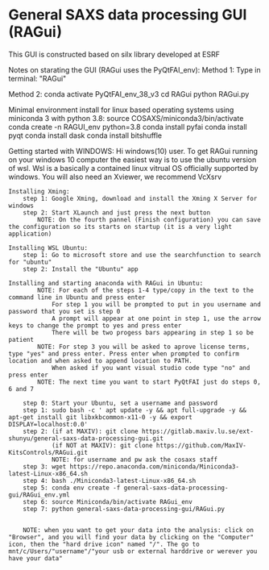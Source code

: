 # General SAXS data processing GUI (RAGui)

This GUI is constructed based on silx library developed at ESRF

Notes on starating the GUI (RAGui uses the PyQtFAI_env):
Method 1:
    Type in terminal: "RAGui"

Method 2:
    conda activate PyQtFAI_env_38_v3
    cd RAGui
    python RAGui.py


Minimal environment install for linux based operating systems using miniconda 3 with python 3.8:
    source COSAXS/miniconda3/bin/activate
    conda create -n RAGUI_env python=3.8
    conda install pyfai
    conda install pyqt
    conda install dask
    conda install bitshuffle
    

Getting started with WINDOWS:
    Hi windows(10) user.
        To get RAGui running on your windows 10 computer the easiest way is to use the ubuntu version of wsl.
        Wsl is a basically a contained linux vitrual OS officially supported by windows.
        You will also need an Xviewer, we recommend VcXsrv

    Installing Xming:
        step 1: Google Xming, download and install the Xming X Server for windows
        step 2: Start XLaunch and just press the next button
            NOTE: On the fourth pannel (Finish configuration) you can save the configuration so its starts on startup (it is a very light application) 

    Installing WSL Ubuntu:
        step 1: Go to microsoft store and use the searchfunction to search for "ubuntu"
        step 2: Install the "Ubuntu" app

    Installing and starting anaconda with RAGui in Ubuntu:
            NOTE: For each of the steps 1-4 type/copy in the text to the command line in Ubuntu and press enter
                For step 1 you will be prompted to put in you username and password that you set is step 0
                A prompt will appear at one point in step 1, use the arrow keys to change the prompt to yes and press enter
                There will be two progess bars appearing in step 1 so be patient   
            NOTE: For step 3 you will be asked to aprove license terms, type "yes" and press enter. Press enter when prompted to confirm location and when asked to append location to PATH.
                When asked if you want visual studio code type "no" and press enter
            NOTE: The next time you want to start PyQtFAI just do steps 0, 6 and 7

        step 0: Start your Ubuntu, set a username and password
        step 1: sudo bash -c ' apt update -y && apt full-upgrade -y && apt-get install git libxkbcommon-x11-0 -y && export DISPLAY=localhost:0.0' 
        step 2: (if at MAXIV): git clone https://gitlab.maxiv.lu.se/ext-shunyu/general-saxs-data-processing-gui.git
                (if NOT at MAXIV): git clone https://github.com/MaxIV-KitsControls/RAGui.git
                NOTE: for username and pw ask the cosaxs staff
        step 3: wget https://repo.anaconda.com/miniconda/Miniconda3-latest-Linux-x86_64.sh
        step 4: bash ./Miniconda3-latest-Linux-x86_64.sh
        step 5: conda env create -f general-saxs-data-processing-gui/RAGui_env.yml
        step 6: source Miniconda/bin/activate RAGui_env
        step 7: python general-saxs-data-processing-gui/RAGui.py


        NOTE: when you want to get your data into the analysis: click on "Browser", and you will find your data by clicking on the "Computer" icon, then the "hard drive icon" named "/". The go to mnt/c/Users/"username"/"your usb or external harddrive or werever you have your data" 
